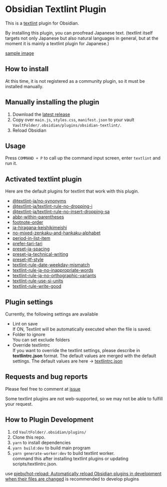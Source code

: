 # Obsidian Textlint Plugin

This is a [textlint](https://github.com/textlint/textlint) plugin for Obsidian.

By installing this plugin, you can proofread Japanese text.
(textlint itself targets not only Japanese but also natural languages in general, but at the moment it is mainly a textlint plugin for Japanese.)

[sample image](./images/sample_image.png)

## How to install

At this time, it is not registered as a community plugin, so it must be installed manually.

## Manually installing the plugin

1. Download the [latest release](https://github.com/shivase/obsidian-textlint/releases/latest)
1. Copy over `main.js`, `styles.css`, `manifest.json` to your vault `VaultFolder/.obsidian/plugins/obsidian-textlint/`.
1. Reload Obsidian

## Usage

Press `COMMAND + P` to call up the command input screen, enter `textlint` and run it.

## Activated textlint plugin

Here are the default plugins for textlint that work with this plugin.

- [@textlint-ja/no-synonyms](https://github.com/textlint-ja/textlint-rule-no-synonyms)
- [@textlint-ja/textlint-rule-no-dropping-i](https://github.com/textlint-ja/textlint-rule-no-dropping-i)
- [@textlint-ja/textlint-rule-no-insert-dropping-sa](https://github.com/textlint-ja/textlint-rule-no-insert-dropping-sa)
- [abbr-within-parentheses](https://github.com/azu/textlint-rule-abbr-within-parentheses)
- [footnote-order](https://github.com/textlint-rule/textlint-rule-footnote-order)
- [ja-hiragana-keishikimeishi](https://github.com/lostandfound/textlint-rule-ja-hiragana-keishikimeishi)
- [no-mixed-zenkaku-and-hankaku-alphabet](https://github.com/textlint-ja/textlint-rule-no-mixed-zenkaku-and-hankaku-alphabet)
- [period-in-list-item](https://github.com/textlint-rule/textlint-rule-period-in-list-item)
- [prefer-tari-tari](https://github.com/textlint-ja/textlint-rule-prefer-tari-tari)
- [preset-ja-spacing](https://github.com/textlint-ja/textlint-rule-preset-ja-spacing)
- [preset-ja-technical-writing](https://github.com/textlint-ja/textlint-rule-preset-ja-technical-writing)
- [preset-jtf-style](https://github.com/textlint-ja/textlint-rule-preset-JTF-style)
- [textlint-rule-date-weekday-mismatch](https://github.com/textlint-rule/textlint-rule-date-weekday-mismatch)
- [textlint-rule-ja-no-inappropriate-words](https://github.com/textlint-ja/textlint-rule-ja-no-inappropriate-words)
- [textlint-rule-ja-no-orthographic-variants](https://github.com/textlint-ja/textlint-rule-ja-no-orthographic-variants)
- [textlint-rule-use-si-units](https://github.com/kn1cht/textlint-rule-use-si-units)
- [textlint-rule-write-good](https://github.com/textlint-rule/textlint-rule-write-good)

## Plugin settings

Currently, the following settings are available

- Lint on save  
  If ON, Textlint will be automatically executed when the file is saved.
- Folder to ignore  
  You can set exclude folders
- Override textlintrc  
  If you want to override the textlint settings, please describe in **textlintrc.json** format. The default values are merged with the default settings.
  The default values are here -> [textlintrc.json](https://github.com/shivase/obsidian-textlint/blob/master/scripts/textlintrc.json)

## Requests and bug reports

Please feel free to comment at [issue](https://github.com/shivase/obsidian-textlint/issues)

Some textlint plugins are not web-supported, so we may not be able to fulfill your request.

## How to Plugin Development

1. cd `VaultFolder/.obsidian/plugins/`
1. Clone this repo.
1. `yarn` to install dependencies
1. `yarn build:dev` to build main program
1. `yarn generate-worker:dev` to build textlint worker.  
   command this after installing textlint plugins or updating scripts/textlintrc.json.

use [pjeby/hot-reload: Automatically reload Obsidian plugins in development when their files are changed](https://github.com/pjeby/hot-reload) is recommended to develop plugins
